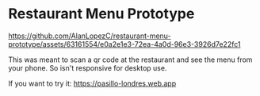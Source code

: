# Restaurant Menu Prototype

https://github.com/AlanLopezC/restaurant-menu-prototype/assets/63161554/e0a2e1e3-72ea-4a0d-96e3-3926d7e22fc1

This was meant to scan a qr code at the restaurant and see the menu from your phone. So isn't responsive for desktop use.

If you want to try it:
https://pasillo-londres.web.app
